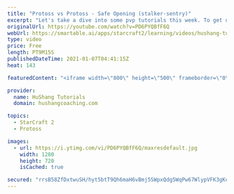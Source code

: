 ```yaml
---
title: "Protoss vs Protoss - Safe Opening (stalker-sentry)"
excerpt: "Let's take a dive into some pvp tutorials this week. To get us into the midgame safely, let's make sure to start off with a safe opening!  Build Order: ---------------------------- 14 pylon 16 gate 17 gas 18 gas 19 gate 21 cyber 22 pylon @100% cyber    stalker + sentry    warp gate #stalker-stalker Nexus"
originalUrl: https://youtube.com/watch?v=PD6PYQBfF6Q
webUrl: https://smartable.ai/apps/starcraft2/learning/videos/hushang-tutorials-protoss-vs-protoss-safe-opening-stalker-sentry/
type: video
price: Free
length: PT9M15S
publishedDateTime: 2021-01-07T04:41:15Z
heat: 143

featuredContent: "<iframe width=\"800\" height=\"500\" frameborder=\"0\" src=\"https://www.youtube.com/embed/PD6PYQBfF6Q\" allow=\"accelerometer; autoplay; encrypted-media; gyroscope; picture-in-picture\" allowfullscreen></iframe>"

provider:
  name: HuShang Tutorials
  domain: hushangcoaching.com

topics:
  - StarCraft 2
  - Protoss

images:
  - url: https://i.ytimg.com/vi/PD6PYQBfF6Q/maxresdefault.jpg
    width: 1280
    height: 720
    isCached: true

secured: "rrsB58ZfDxtwuSH/hyt5btT9Qh6maH6vBmj5SWpxQdg5WqPw67WlypVFK3gKcvW8PQQjH5Lhwc43uKIgfFMDR5rKgoOa6cicTjK1JCfZTccRvmLDXSIOokSTTKKQu3aXAiCpNJJI++VwoY7r3WGugw1fo3p6hrHU0xvi9yIMdYiuc/VFRBDHdM/6d7vWFI+tnoOcgYL4c1zpeADtIMwUx7gYmOK5SlliiYoRUmftJgO0UFB/G9txpwO3WhIVJFj5vuqVMjFdC3zOWPjPhtEnapwM+V9Y5Zd8Fm1JqdUf/7jYwJVU6ZXOwkPIFS9KGXg9xzAhFZlUSuwqGSOGDe+5UnDzsMcS7KdSD4qYDqE8Nucu7eO2Z+GlBmdMDEr9WtuDoFCi1tesYRijSxVxdcmYVOyT8BNsqnm05skRI03valE=;0G9S5K2ILLH82fh8zSIeZw=="
---
```


